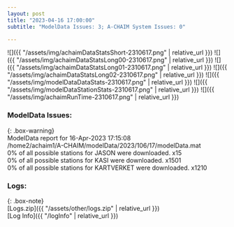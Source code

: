 ```yaml
---
layout: post
title: "2023-04-16 17:00:00"
subtitle: "ModelData Issues: 3; A-CHAIM System Issues: 0"

---
```


![]({{ "/assets/img/achaimDataStatsShort-2310617.png" | relative_url }})
![]({{ "/assets/img/achaimDataStatsLong00-2310617.png" | relative_url }})
![]({{ "/assets/img/achaimDataStatsLong01-2310617.png" | relative_url }})
![]({{ "/assets/img/achaimDataStatsLong02-2310617.png" | relative_url }})
![]({{ "/assets/img/modelDataDataStats-2310617.png" | relative_url }})
![]({{ "/assets/img/modelDataStationStats-2310617.png" | relative_url }})
![]({{ "/assets/img/achaimRunTime-2310617.png" | relative_url }})


### ModelData Issues:  
  
{: .box-warning}  
 ModelData report for 16-Apr-2023 17:15:08   
 /home2/achaim1/A-CHAIM/modelData/2023/106/17/modelData.mat   
 0% of all possible stations for JASON were downloaded. x15   
 0% of all possible stations for KASI were downloaded. x1501   
 0% of all possible stations for KARTVERKET were downloaded. x1210   
  


### Logs:  
  
{: .box-note}  
[Logs.zip]({{ "/assets/other/logs.zip" | relative_url }})  
[Log Info]({{ "/logInfo" | relative_url }})  
